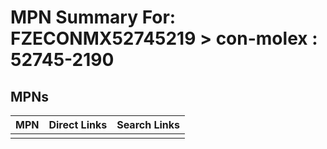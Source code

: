 



# MPN Summary For: FZECONMX52745219 > con-molex : 52745-2190

## MPNs
  

|MPN|Direct Links|Search Links|
| :--- | :--- | :--- |
||||
